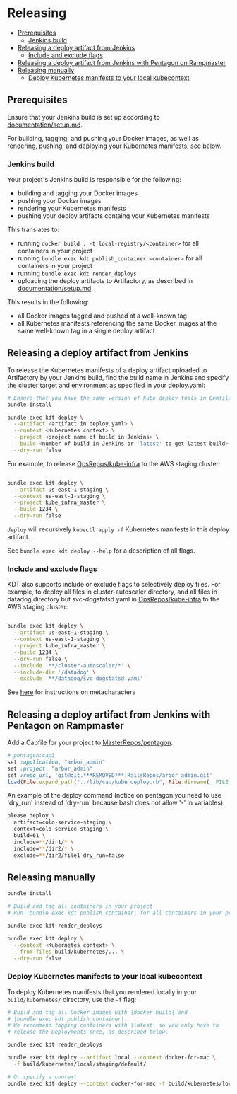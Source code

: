 
# Releasing

* [Prerequisites](#prerequisites)
  + [Jenkins build](#jenkins-build)
* [Releasing a deploy artifact from Jenkins](#releasing-a-deploy-artifact-from-jenkins)
  + [Include and exclude flags](#include-and-exclude-flags)
* [Releasing a deploy artifact from Jenkins with Pentagon on Rampmaster](#releasing-a-deploy-artifact-from-jenkins-with-pentagon-on-rampmaster)
* [Releasing manually](#releasing-manually)
  + [Deploy Kubernetes manifests to your local kubecontext](#deploy-kubernetes-manifests-to-your-local-kubecontext)

## Prerequisites
Ensure that your Jenkins build is set up according to
[documentation/setup.md](setup.md).

For building, tagging, and pushing your Docker images, as well as
rendering, pushing, and deploying your Kubernetes manifests, see below.

### Jenkins build

Your project's Jenkins build is responsible for the following:

- building and tagging your Docker images
- pushing your Docker images
- rendering your Kubernetes manifests
- pushing your deploy artifacts containg your Kubernetes manifests

This translates to:

- running `docker build . -t local-registry/<container>` for all containers in
your project
- running `bundle exec kdt publish_container <container>` for all
containers in your project
- running `bundle exec kdt render_deploys`
- uploading the deploy artifacts to Artifactory, as described in
[documentation/setup.md](setup.md).

This results in the following:

- all Docker images tagged and pushed at a well-known tag
- all Kubernetes manifests referencing the same Docker images at the same
well-known tag in a single deploy artifact

## Releasing a deploy artifact from Jenkins

To release the Kubernetes manifests of a deploy artifact uploaded to Artifactory
by your Jenkins build, find the build name in Jenkins and specify the cluster
target and environment as specified in your deploy.yaml:

```bash
# Ensure that you have the same version of kube_deploy_tools in Gemfile.lock
bundle install

bundle exec kdt deploy \
  --artifact <artifact in deploy.yaml> \
  --context <Kubernetes context> \
  --project <project name of build in Jenkins> \
  --build <number of build in Jenkins or 'latest' to get latest build> \
  --dry-run false
```

For example, to release [OpsRepos/kube-infra](https://git.***REMOVED***/OpsRepos/kube-infra)
to the AWS staging cluster:
```bash

bundle exec kdt deploy \
  --artifact us-east-1-staging \
  --context us-east-1-staging \
  --project kube_infra_master \
  --build 1234 \
  --dry-run false
```

`deploy` will recursively `kubectl apply -f` Kubernetes manifests in this deploy
artifact.

See `bundle exec kdt deploy --help` for a description of all flags.

### Include and exclude flags
KDT also supports include or exclude flags to selectively deploy files.
For example, to deploy all files in cluster-autoscaler directory, and
all files in datadog directory but svc-dogstatsd.yaml
in [OpsRepos/kube-infra](https://git.***REMOVED***/OpsRepos/kube-infra)
to the AWS staging cluster:

```bash

bundle exec kdt deploy \
  --artifact us-east-1-staging \
  --context us-east-1-staging \
  --project kube_infra_master \
  --build 1234 \
  --dry-run false \
  --include '**/cluster-autoscaler/*' \
  --include-dir '/datadog' \
  --exclude '**/datadog/svc-dogstatsd.yaml'
```

See [here](http://www.rubydoc.info/stdlib/core/File.fnmatch) for instructions on metacharacters

## Releasing a deploy artifact from Jenkins with Pentagon on Rampmaster

Add a Capfile for your project to [MasterRepos/pentagon](https://git.***REMOVED***/MasterRepos/pentagon).
```ruby
# pentagon:cap3
set :application, "arbor_admin"
set :project, "arbor_admin"
set :repo_url, 'git@git.***REMOVED***:RailsRepos/arbor_admin.git'
load(File.expand_path("../lib/cap/kube_deploy.rb", File.dirname(__FILE__)))
```

An example of the deploy command (notice on pentagon you need to use 'dry_run'
instead of 'dry-run' because bash does not allow '-' in variables):

```bash
please deploy \
  artifact=colo-service-staging \
  context=colo-service-staging \
  build=61 \
  include=**/dir1/* \
  include=**/dir2/* \
  exclude=**/dir2/file1 dry_run=false
```

## Releasing manually

```bash
bundle install

# Build and tag all containers in your project
# Run |bundle exec kdt publish_container| for all containers in your project

bundle exec kdt render_deploys

bundle exec kdt deploy \
  --context <Kubernetes context> \
  --from-files build/kubernetes/... \
  --dry-run false
```


### Deploy Kubernetes manifests to your local kubecontext

To deploy Kubernetes manifests that you rendered locally in your
`build/kubernetes/` directory, use the `-f` flag:

```bash
# Build and tag all Docker images with |docker build| and
# |bundle exec kdt publish_container|.
# We recommend tagging containers with |latest| so you only have to
# release the Deployments once, as described below.

bundle exec kdt render_deploys

bundle exec kdt deploy --artifact local --context docker-for-mac \
  -f build/kubernetes/local/staging/default/

# Or specify a context
bundle exec kdt deploy --context docker-for-mac -f build/kubernetes/local/staging/default/
```


